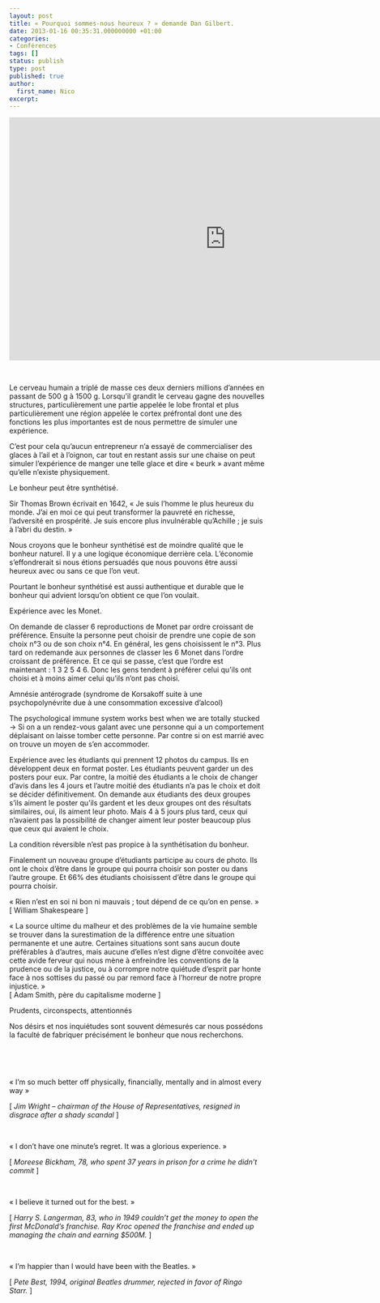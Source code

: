 ```yaml
---
layout: post
title: « Pourquoi sommes-nous heureux ? » demande Dan Gilbert.
date: 2013-01-16 00:35:31.000000000 +01:00
categories:
- Conférences
tags: []
status: publish
type: post
published: true
author:
  first_name: Nico
excerpt:
---
```



<iframe src="https://embed-ssl.ted.com/talks/lang/fr/dan_gilbert_asks_why_are_we_happy.html" width="854" height="480" frameborder="0" scrolling="no" webkitAllowFullScreen mozallowfullscreen allowFullScreen></iframe>

&nbsp;

Le cerveau humain a triplé de masse ces deux derniers millions d’années en passant de 500 g à 1500 g. Lorsqu’il grandit le cerveau gagne des nouvelles structures, particulièrement une partie appelée le lobe frontal et plus particulièrement une région appelée le cortex préfrontal dont une des fonctions les plus importantes est de nous permettre de simuler une expérience.

C’est pour cela qu’aucun entrepreneur n’a essayé de commercialiser des glaces à l’ail et à l’oignon, car tout en restant assis sur une chaise on peut simuler l’expérience de manger une telle glace et dire « beurk » avant même qu’elle n’existe physiquement.

Le bonheur peut être synthétisé.

Sir Thomas Brown écrivait en 1642, « Je suis l’homme le plus heureux du monde. J’ai en moi ce qui peut transformer la pauvreté en richesse, l’adversité en prospérité. Je suis encore plus invulnérable qu’Achille ; je suis à l’abri du destin. »

Nous croyons que le bonheur synthétisé est de moindre qualité que le bonheur naturel. Il y a une logique économique derrière cela. L’économie s’effondrerait si nous étions persuadés que nous pouvons être aussi heureux avec ou sans ce que l’on veut.

Pourtant le bonheur synthétisé est aussi authentique et durable que le bonheur qui advient lorsqu’on obtient ce que l’on voulait.

Expérience avec les Monet.

On demande de classer 6 reproductions de Monet par ordre croissant de préférence. Ensuite la personne peut choisir de prendre une copie de son choix n°3 ou de son choix n°4. En général, les gens choisissent le n°3. Plus tard on redemande aux personnes de classer les 6 Monet dans l’ordre croissant de préférence. Et ce qui se passe, c’est que l’ordre est maintenant : 1 3 2 5 4 6. Donc les gens tendent à préférer celui qu’ils ont choisi et à moins aimer celui qu’ils n’ont pas choisi.

Amnésie antérograde (syndrome de Korsakoff suite à une psychopolynévrite due à une consommation excessive d’alcool)

The psychological immune system works best when we are totally stucked -&gt; Si on a un rendez-vous galant avec une personne qui a un comportement déplaisant on laisse tomber cette personne. Par contre si on est marrié avec on trouve un moyen de s’en accommoder.

Expérience avec les étudiants qui prennent 12 photos du campus. Ils en développent deux en format poster. Les étudiants peuvent garder un des posters pour eux. Par contre, la moitié des étudiants a le choix de changer d’avis dans les 4 jours et l’autre moitié des étudiants n’a pas le choix et doit se décider définitivement. On demande aux étudiants des deux groupes s’ils aiment le poster qu’ils gardent et les deux groupes ont des résultats similaires, oui, ils aiment leur photo. Mais 4 à 5 jours plus tard, ceux qui n’avaient pas la possibilité de changer aiment leur poster beaucoup plus que ceux qui avaient le choix.

La condition réversible n’est pas propice à la synthétisation du bonheur.

Finalement un nouveau groupe d’étudiants participe au cours de photo. Ils ont le choix d’être dans le groupe qui pourra choisir son poster ou dans l’autre groupe. Et 66% des étudiants choisissent d’être dans le groupe qui pourra choisir.

« Rien n’est en soi ni bon ni mauvais ; tout dépend de ce qu’on en pense. »<br />
[ William Shakespeare ]

« La source ultime du malheur et des problèmes de la vie humaine semble se trouver dans la surestimation de la différence entre une situation permanente et une autre. Certaines situations sont sans aucun doute préférables à d’autres, mais aucune d’elles n’est digne d’être convoitée avec cette avide ferveur qui nous mène à enfreindre les conventions de la prudence ou de la justice, ou à corrompre notre quiétude d’esprit par honte face à nos sottises du passé ou par remord face à l’horreur de notre propre injustice. »<br />
[ Adam Smith, père du capitalisme moderne ]

Prudents, circonspects, attentionnés

Nos désirs et nos inquiétudes sont souvent démesurés car nous possédons la faculté de fabriquer précisément le bonheur que nous recherchons.

&nbsp;

&nbsp;

« I’m so much better off physically, financially, mentally and in almost every way »

[ *Jim Wright – chairman of the House of Representatives, resigned in disgrace after a shady scandal* ]

&nbsp;

« I don’t have one minute’s regret. It was a glorious experience. »

[ *Moreese Bickham, 78, who spent 37 years in prison for a crime he didn’t commit* ]

&nbsp;

« I believe it turned out for the best. »

[ *Harry S. Langerman, 83, who in 1949 couldn’t get the money to open the first McDonald’s franchise. Ray Kroc opened the franchise and ended up managing the chain and earning $500M.* ]

&nbsp;

« I’m happier than I would have been with the Beatles. »

[ *Pete Best, 1994, original Beatles drummer, rejected in favor of Ringo Starr.* ]
